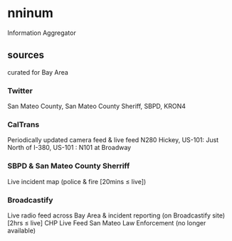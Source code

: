 # nninum
Information Aggregator

## sources
curated for Bay Area
### Twitter
San Mateo County, San Mateo County Sheriff, SBPD, KRON4
### CalTrans
Periodically updated camera feed & live feed
N280 Hickey, US-101: Just North of I-380, US-101 : N101 at Broadway
### SBPD & San Mateo County Sherriff
Live incident map (police & fire [20mins ≤ live])
### Broadcastify
Live radio feed across Bay Area & incident reporting (on Broadcastify site) [2hrs ≤ live]
CHP Live Feed
San Mateo Law Enforcement (no longer available)
